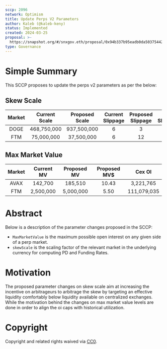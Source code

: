 ```yaml
---
sccp: 2096
network: Optimism
title: Update Perps V2 Parameters
author: Kaleb (@kaleb-keny)
status: Implemented
created: 2024-03-25
proposal: >-
  https://snapshot.org/#/snxgov.eth/proposal/0x94b337b95eadb0da503754423af7c12af91f41432d1a7192b635e58b3fc4bcdb
type: Governance
---
```


# Simple Summary

This SCCP proposes to update the perps v2 parameters as per the below:

## Skew Scale

| **Market** | **Current Scale** | **Proposed Scale** | **Current Slippage** | **Proposed Slippage** | **Cex Slippage** |
| :--------: | :---------------: | :----------------: | :------------------: | :-------------------: | :--------------: |
|    DOGE    |    468,750,000    |    937,500,000     |          6           |           3           |        1         |
|    FTM     |    75,000,000     |     37,500,000     |          6           |          12           |        8         |

## Max Market Value

| **Market** | **Current MV** | **Proposed MV** | **Proposed MV$** | **Cex OI**  |
| :--------: | :------------: | :-------------: | :--------------: | :---------: |
|    AVAX    |    142,700     |     185,510     |      10.43       |  3,221,765  |
|    FTM     |   2,500,000    |    5,000,000    |       5.50       | 111,079,035 |

# Abstract

Below is a description of the parameter changes proposed in the SCCP:

- `MaxMarketValue` is the maximum possible open interest on any given side of a perp market.
- `skewScale` is the scaling factor of the relevant market in the underlying currency for computing PD and Funding Rates.

# Motivation

The proposed parameter changes on skew scale aim at increasing the incentive on arbitrageurs to arbitrage the skew by targeting an effective liquidity comfortably below liquidity available on centralized exchanges. While the motivation behind the changes on max market value levels are done in order to align the oi caps with historical utilization.

# Copyright

Copyright and related rights waived via [CC0](https://creativecommons.org/publicdomain/zero/1.0/).
